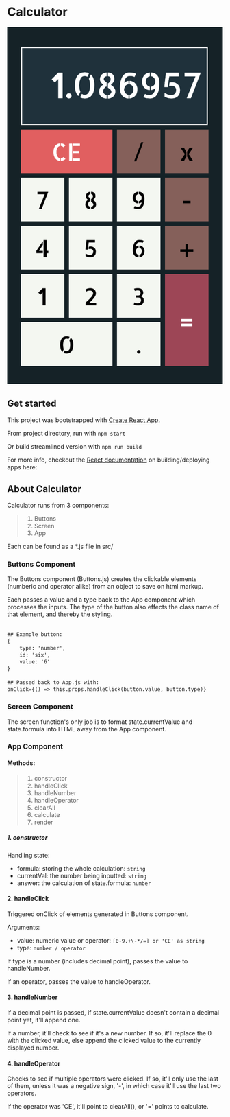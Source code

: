 Calculator
==========

![Screenshot](https://github.com/wRWebDev/calculator/blob/master/Screenshot.png?raw=true)

## Get started

This project was bootstrapped with [Create React App](https://github.com/facebook/create-react-app).

From project directory, run with
`npm start`

Or build streamlined version with
`npm run build`

For more info, checkout the [React documentation](https://reactjs.org/docs/getting-started.html) on building/deploying apps here:

## About Calculator

Calculator runs from 3 components:
> 1) Buttons
> 2) Screen
> 3) App

Each can be found as a *.js file in src/

### Buttons Component

The Buttons component (Buttons.js) creates the clickable elements (numberic and operator alike) from an object to save on html markup. 

Each passes a value and a type back to the App component which processes the inputs.
The type of the button also effects the class name of that element, and thereby the styling.
```

## Example button:
{
    type: 'number',
    id: 'six',
    value: '6'
}

## Passed back to App.js with:
onClick={() => this.props.handleClick(button.value, button.type)}

```

### Screen Component

The screen function's only job is to format state.currentValue and state.formula into HTML away from the App component.

### App Component

#### Methods:

> 1) constructor
> 2) handleClick
> 3) handleNumber
> 4) handleOperator
> 5) clearAll
> 6) calculate
> 7) render

##### 1. constructor

Handling state:
- formula: storing the whole calculation: `string`
- currentVal: the number being inputted: `string`
- answer: the calculation of state.formula: `number`

#### 2. handleClick

Triggered onClick of elements generated in Buttons component.

Arguments:
- value: numeric value or operator: `[0-9.+\-*/=] or 'CE' as string`
- type: `number / operator`

If type is a number (includes decimal point), passes the value to handleNumber.

If an operator, passes the value to handleOperator.

#### 3. handleNumber

If a decimal point is passed, if state.currentValue doesn't contain a decimal point yet, it'll append one.

If a number, it'll check to see if it's a new number.
If so, it'll replace the 0 with the clicked value, else append the clicked value to the currently displayed number.

#### 4. handleOperator

Checks to see if multiple operators were clicked. If so, it'll only use the last of them, unless it was a negative sign, '-', in which case it'll use the last two operators.

If the operator was 'CE', it'll point to clearAll(), or '=' points to calculate.

